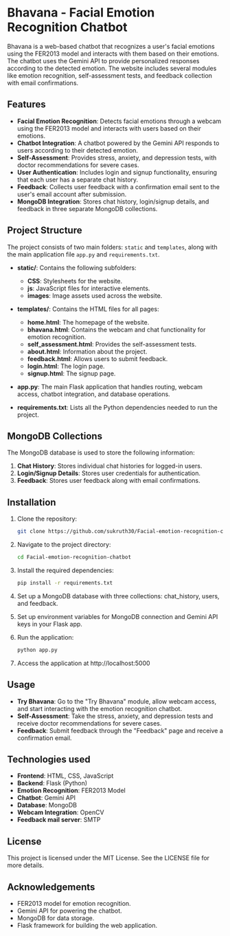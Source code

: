 # Bhavana - Facial Emotion Recognition Chatbot

Bhavana is a web-based chatbot that recognizes a user's facial emotions using the FER2013 model and interacts with them based on their emotions. The chatbot uses the Gemini API to provide personalized responses according to the detected emotion. The website includes several modules like emotion recognition, self-assessment tests, and feedback collection with email confirmations.

## Features

- **Facial Emotion Recognition**: Detects facial emotions through a webcam using the FER2013 model and interacts with users based on their emotions.
- **Chatbot Integration**: A chatbot powered by the Gemini API responds to users according to their detected emotion.
- **Self-Assessment**: Provides stress, anxiety, and depression tests, with doctor recommendations for severe cases.
- **User Authentication**: Includes login and signup functionality, ensuring that each user has a separate chat history.
- **Feedback**: Collects user feedback with a confirmation email sent to the user's email account after submission.
- **MongoDB Integration**: Stores chat history, login/signup details, and feedback in three separate MongoDB collections.

## Project Structure

The project consists of two main folders: `static` and `templates`, along with the main application file `app.py` and `requirements.txt`.

- **static/**: Contains the following subfolders:
  - **CSS**: Stylesheets for the website.
  - **js**: JavaScript files for interactive elements.
  - **images**: Image assets used across the website.
  
- **templates/**: Contains the HTML files for all pages:
  - **home.html**: The homepage of the website.
  - **bhavana.html**: Contains the webcam and chat functionality for emotion recognition.
  - **self_assessment.html**: Provides the self-assessment tests.
  - **about.html**: Information about the project.
  - **feedback.html**: Allows users to submit feedback.
  - **login.html**: The login page.
  - **signup.html**: The signup page.

- **app.py**: The main Flask application that handles routing, webcam access, chatbot integration, and database operations.
- **requirements.txt**: Lists all the Python dependencies needed to run the project.

## MongoDB Collections

The MongoDB database is used to store the following information:

1. **Chat History**: Stores individual chat histories for logged-in users.
2. **Login/Signup Details**: Stores user credentials for authentication.
3. **Feedback**: Stores user feedback along with email confirmations.

## Installation

1. Clone the repository:

   ```bash
   git clone https://github.com/sukruth30/Facial-emotion-recognition-chatbot.git

2. Navigate to the project directory:

   ```bash
   cd Facial-emotion-recognition-chatbot

3. Install the required dependencies:

   ```bash
   pip install -r requirements.txt

4. Set up a MongoDB database with three collections: chat_history, users, and feedback.

5. Set up environment variables for MongoDB connection and Gemini API keys in your Flask app.

6. Run the application:

   ```bash
   python app.py

7. Access the application at http://localhost:5000

## Usage
- **Try Bhavana**: Go to the "Try Bhavana" module, allow webcam access, and start interacting with the emotion recognition chatbot.
- **Self-Assessment**: Take the stress, anxiety, and depression tests and receive doctor recommendations for severe cases.
- **Feedback**: Submit feedback through the "Feedback" page and receive a confirmation email.

## Technologies used
- **Frontend**: HTML, CSS, JavaScript
- **Backend**: Flask (Python)
- **Emotion Recognition**: FER2013 Model
- **Chatbot**: Gemini API
- **Database**: MongoDB
- **Webcam Integration**: OpenCV
- **Feedback mail server**: SMTP

## License
This project is licensed under the MIT License. See the LICENSE file for more details.

## Acknowledgements
- FER2013 model for emotion recognition.
- Gemini API for powering the chatbot.
- MongoDB for data storage.
- Flask framework for building the web application.
